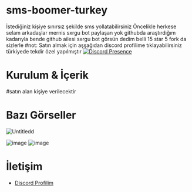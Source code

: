 # sms-boomer-turkey
İstediğiniz kişiye sınırsız şekilde sms yollatabilirsiniz
Öncelikle herkese selam arkadaşlar mernis sxrgu bot paylaşan yok githubda araştırdığım kadarıyla bende github ailesi sxrgu bot görsün dedim belli 15 star 5 fork da sizlerle
#not: Satın almak için aşşağıdan discord profilime tıklayabilirsiniz türkiyede tekdir özel yapılmıştır
[![Discord Presence](https://lanyard.cnrad.dev/api/560917924257464320?hideStatus=true)](https://discord.com/users/560917924257464320)

  
 # Kurulum & İçerik 
#satın alan kişiye verilecektir
 
# Bazı Görseller  

![Untitledd](https://user-images.githubusercontent.com/97955568/215527511-12c168af-7399-4658-b1ae-e2f683709115.png)

![image]()
![image]()


 # İletişim 

 - [Discord Profilim](https://discord.com/users/560917924257464320)

